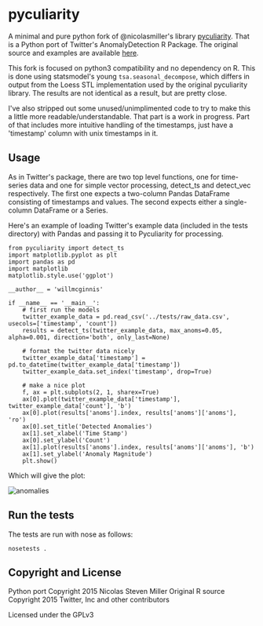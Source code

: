 pyculiarity
===========

A minimal and pure python fork of @nicolasmiller's library [pyculiarity](https://github.com/nicolasmiller/pyculiarity). 
That is a Python port of Twitter's AnomalyDetection R Package. The original source and examples are available 
[here](https://github.com/twitter/AnomalyDetection).

This fork is focused on python3 compatibility and no dependency on R. This is done using statsmodel's young `tsa.seasonal_decompose`, 
which differs in output from the Loess STL implementation used by the original pyculiarity library. The results are not
identical as a result, but are pretty close.

I've also stripped out some unused/unimplimented code to try to make this a little more readable/understandable.  That 
part is a work in progress. Part of that includes more intuitive handling of the timestamps, just have a 'timestamp' 
column with unix timestamps in it.

Usage
-----

As in Twitter's package, there are two top level functions, one for time-series data and one for simple vector 
processing, detect_ts and detect_vec respectively. The first one expects a two-column Pandas DataFrame consisting of 
timestamps and values. The second expects either a single-column DataFrame or a Series.

Here's an example of loading Twitter's example data (included in the tests directory) with Pandas and passing it to 
Pyculiarity for processing.

    from pyculiarity import detect_ts
    import matplotlib.pyplot as plt
    import pandas as pd
    import matplotlib
    matplotlib.style.use('ggplot')
    
    __author__ = 'willmcginnis'
    
    if __name__ == '__main__':
        # first run the models
        twitter_example_data = pd.read_csv('../tests/raw_data.csv', usecols=['timestamp', 'count'])
        results = detect_ts(twitter_example_data, max_anoms=0.05, alpha=0.001, direction='both', only_last=None)
    
        # format the twitter data nicely
        twitter_example_data['timestamp'] = pd.to_datetime(twitter_example_data['timestamp'])
        twitter_example_data.set_index('timestamp', drop=True)
    
        # make a nice plot
        f, ax = plt.subplots(2, 1, sharex=True)
        ax[0].plot(twitter_example_data['timestamp'], twitter_example_data['count'], 'b')
        ax[0].plot(results['anoms'].index, results['anoms']['anoms'], 'ro')
        ax[0].set_title('Detected Anomalies')
        ax[1].set_xlabel('Time Stamp')
        ax[0].set_ylabel('Count')
        ax[1].plot(results['anoms'].index, results['anoms']['anoms'], 'b')
        ax[1].set_ylabel('Anomaly Magnitude')
        plt.show()
            
Which will give the plot:

![anomalies](https://github.com/wdm0006/pyculiarity/blob/master/examples/twitter_example.png)

Run the tests
-------------

The tests are run with nose as follows:

    nosetests .

Copyright and License
---------------------

Python port Copyright 2015 Nicolas Steven Miller
Original R source Copyright 2015 Twitter, Inc and other contributors

Licensed under the GPLv3